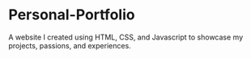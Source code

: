 # Personal-Portfolio
A website I created using HTML, CSS, and Javascript to showcase my projects, passions, and experiences. 
